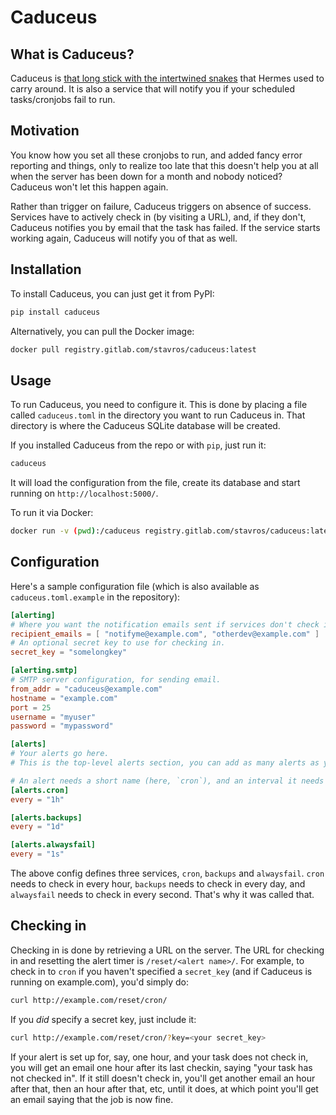 Caduceus
========

What is Caduceus?
-----------------

Caduceus is [that long stick with the intertwined snakes](https://en.wikipedia.org/wiki/Caduceus) that Hermes used to carry around.
It is also a service that will notify you if your scheduled tasks/cronjobs fail to run.


Motivation
----------

You know how you set all these cronjobs to run, and added fancy error reporting and things, only to realize too late that this doesn't help you at all when the server has been down for a month and nobody noticed?
Caduceus won't let this happen again.

Rather than trigger on failure, Caduceus triggers on absence of success.
Services have to actively check in (by visiting a URL), and, if they don't, Caduceus notifies you by email that the task has failed.
If the service starts working again, Caduceus will notify you of that as well.


Installation
------------

To install Caduceus, you can just get it from PyPI:

```bash
pip install caduceus
```

Alternatively, you can pull the Docker image:

```bash
docker pull registry.gitlab.com/stavros/caduceus:latest
```


Usage
-----

To run Caduceus, you need to configure it.
This is done by placing a file called `caduceus.toml` in the directory you want to run Caduceus in.
That directory is where the Caduceus SQLite database will be created.

If you installed Caduceus from the repo or with `pip`, just run it:

```bash
caduceus
```

It will load the configuration from the file, create its database and start running on `http://localhost:5000/`.

To run it via Docker:

```bash
docker run -v (pwd):/caduceus registry.gitlab.com/stavros/caduceus:latest
```

Configuration
-------------

Here's a sample configuration file (which is also available as `caduceus.toml.example` in the repository):

```toml
[alerting]
# Where you want the notification emails sent if services don't check in.
recipient_emails = [ "notifyme@example.com", "otherdev@example.com" ]
# An optional secret key to use for checking in.
secret_key = "somelongkey"

[alerting.smtp]
# SMTP server configuration, for sending email.
from_addr = "caduceus@example.com"
hostname = "example.com"
port = 25
username = "myuser"
password = "mypassword"

[alerts]
# Your alerts go here.
# This is the top-level alerts section, you can add as many alerts as you want here.

# An alert needs a short name (here, `cron`), and an interval it needs to check in by.
[alerts.cron]
every = "1h"

[alerts.backups]
every = "1d"

[alerts.alwaysfail]
every = "1s"
```

The above config defines three services, `cron`, `backups` and `alwaysfail`.
`cron` needs to check in every hour, `backups` needs to check in every day, and `alwaysfail` needs to check in every second.
That's why it was called that.


Checking in
-----------

Checking in is done by retrieving a URL on the server.
The URL for checking in and resetting the alert timer is `/reset/<alert name>/`.
For example, to check in to `cron` if you haven't specified a `secret_key` (and if Caduceus is running on example.com), you'd simply do:

```bash
curl http://example.com/reset/cron/
```

If you *did* specify a secret key, just include it:

```bash
curl http://example.com/reset/cron/?key=<your secret_key>
```

If your alert is set up for, say, one hour, and your task does not check in, you will get an email one hour after its last checkin, saying "your task has not checked in".
If it still doesn't check in, you'll get another email an hour after that, then an hour after that, etc, until it does, at which point you'll get an email saying that the job is now fine.
